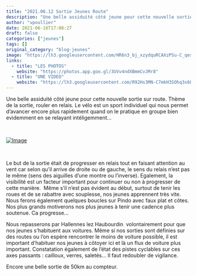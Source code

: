 ```yaml
---
title: "2021.06.12 Sortie Jeunes Route"
description: "Une belle assiduité côté jeune pour cette nouvelle sortie sur route. Thème de la sortie, rouler en relais. Le vélo est un sport individuel qui nous permet d’avancer encore plus rapidement quand on le pratique en groupe bien evidemment en se relayant intéligemment..."
author: "vpoullier"
date: 2021-06-16T17:08:27
draft: false
categories: ["jeunes"]
tags: []
original_category: "blog-jeunes"
image: "https://lh3.googleusercontent.com/HR6n3_bj_xzydquRCAXzPSu-C_qesqHt-Cf7SJqGZRdKs-x_88ju8NLScy1pUoybNq-X9Xh8idCcE8CLi_n8pyG4bvMjCZbBABBfnuIJGm-Te3kLptu9c-HiZLNxAIt8pktzN5_FoZ_4Lj8K40VVAbmpHOqXqqsnHVc38c84XDWJE92SS9iO8Ipb4gkDzu85ZWPf7OMz4pF_n4X-__wGlVT-k-Hg_ebQa9eGBkylb4RGU9vAujwdse2udeS9IfspAIPy9wKo_OPtg4Y71J-6t9pDrIb8V6kMYubbLp05WE-tgjvIEVwW1k_lZZ-QEbWuS6X1nUlGv8Y0umVk1TJRz0kGEdyfimC3Hmei0oIGWhW99oTjVdabRk3Oig5wW7B-GZZi6O2xAvI78CNqVczcADvQT-lHhn_w-_zfObz7Oc_qVoaJ8WinsPGNOro3dOkO23GdQzO_pxqbDJyyRotLD3UZ0VY0_HJWJo8QNnkzXYQDoX0VT6z39_hu5OSaBxEbwR-Y0-aLy85LT_0heiPqW0rmwzkuGjG0b5J08tQ2zmUZn4y7on8qX7HD1_q91bQTYMeEzyomj2khSzIZ5JmBFxxAjbz1vKz-y9q3eDAOQRqNQigoZYIjyWmaFEA2A-VfDZ-nSWc1ZRTta6Xu1jgxxbpHFoxnsJtqu04qnsGSz3MwXvCFSJSJlrTMjbt7QBEN0zw09FDxv4rnXxqB-i6QnIZF3A=w1274-h956-no?authuser=0"
links:
  - title: "LES PHOTOS"
    website: "https://photos.app.goo.gl/3UVv4ndXBmmCvJMr8"
  - title: "UNE VIDEO"
    website: "https://lh3.googleusercontent.com/R92Hs3MN-C7mkH3SOhq3s6OgZTqB4DdTJYQuEypw4WLuV2vrDGbJoVl9WbLzLOhSdedHe7bFBdLxvGcAqXJwFJL35XdgHeqaeN6wq_sTkmn4XokUdZcQVBTfGqXjCpR02sYHNeay9HiTFd6M29QbZHaa6X1Mvc17pVUmgqhDqGCNRhKhFeSy_BM0U8AfS2Q7mzEjW2SgwK6mQOYg5w6RZaibAZxjCEqyWKc31Y8GDCYarxhLgPRLdz52OljM1kWj06Uo1sZmJz21xn-tLLRubdBMOhUJJfc33M0Dmzp2bYF9SP1acbjaJJsd204NM99xKfUy9bFpIMw8qsMk0h_KeUx9z3Hvt1NfZdtevVwT8OwGJmeAl9QNsrkz3yYglY96WMAx5xFTvQkrrOiPbhd5_7oViU40nPlBiWcqRc3L-d5uio9lV_whriKw46xmAcdn7Y7VRSU0JsLSqF1FUxo8kORaHVfi21sLLKRbNYOkSm9YU60NQ_32ZENDF8F8GNxiSGSadzK8Hm_iSNAP17IAslY2m9xPynttSLIkSgBCGt9GLU3OiOfAQIXY30JZUVcntCfDwYfSF8rBFy89_HUT8nJDz9PdrGrrj1xJTk3wVPumJmc2TAL-8aq5fvsyYYxkccDUgSGZlpzyBuT5lZhwsxGP-p5tNDBWeLU6Td2nU-3acZaM0EdrmYHNq35ySLELbInz7eVF9oAWe7rMgx1Q2MnJIA=w1698-h955-k-no?authuser=0"
---
```


Une belle assiduité côté jeune pour cette nouvelle sortie sur route. Thème de la sortie, rouler en relais. Le vélo est un sport individuel qui nous permet d’avancer encore plus rapidement quand on le pratique en groupe bien evidemment en se relayant intéligemment...

<!--more-->

&nbsp;

[![Image](https://lh3.googleusercontent.com/pw/ACtC-3e2vUEopKakO4TyCqeOL541HSonCezWM3KDm2AVVNrB6vMdRRsT8fz4vEvZOpj5biDLbPg_JcRfylxMk1eIVrv-ixzjMahX2Vu42euOpsU3tpjVkD4CHh04Ky75MMFHASddTquSsQ4iVxY_59Ye9ojIGg=w1287-h955-no?authuser=0)](https://lh3.googleusercontent.com/pw/ACtC-3e2vUEopKakO4TyCqeOL541HSonCezWM3KDm2AVVNrB6vMdRRsT8fz4vEvZOpj5biDLbPg_JcRfylxMk1eIVrv-ixzjMahX2Vu42euOpsU3tpjVkD4CHh04Ky75MMFHASddTquSsQ4iVxY_59Ye9ojIGg=w1287-h955-no?authuser=0)

&nbsp;

Le but de la sortie était de progresser en relais tout en faisant attention au vent car selon qu’il arrive de droite ou de gauche, le sens du relais n’est pas le même (sens des aiguilles d’une montre ou l’inverse). Egalement, la visibilité est un facteur important pour continuer ou non à progresser de cette manière.&nbsp; Même s’il n’est pas évident au début, surtout de tenir les roues et de se rabattre avec souplesse, nos jeunes apprennent très vite. Nous ferons également quelques boucles sur Pindo avec faux plat et côtes. Nos plus grands motiverons nos plus jeunes à tenir une cadence plus soutenue. Ca progresse...

Nous repasserons par Hallennes lez Haubourdin &nbsp;volontairement pour que nos jeunes s’habituent aux voitures. Même si nos sorties sont définies sur des routes ou l’on espère rencontrer le moins de voiture possible, il est important d’habituer nos jeunes à côtoyer ici et là un flux de voiture plus important. Constatation également de l’état des pistes cyclables sur ces axes passants&nbsp;: cailloux, verres, saletés… Il faut redoubler de vigilance.

Encore une belle sortie de 50km au compteur.